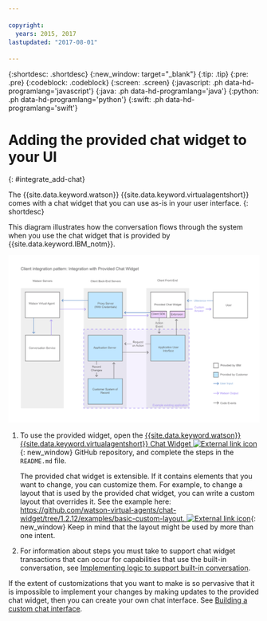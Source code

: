 ```yaml
---

copyright:
  years: 2015, 2017
lastupdated: "2017-08-01"

---
```


{:shortdesc: .shortdesc}
{:new_window: target="_blank"}
{:tip: .tip}
{:pre: .pre}
{:codeblock: .codeblock}
{:screen: .screen}
{:javascript: .ph data-hd-programlang='javascript'}
{:java: .ph data-hd-programlang='java'}
{:python: .ph data-hd-programlang='python'}
{:swift: .ph data-hd-programlang='swift'}

# Adding the provided chat widget to your UI
{: #integrate_add-chat}

The {{site.data.keyword.watson}} {{site.data.keyword.virtualagentshort}} comes with a chat widget that you can use as-is in your user interface.
{: shortdesc}

This diagram illustrates how the conversation flows through the system when you use the chat widget that is provided by {{site.data.keyword.IBM_notm}}.

![Shows a standard setup where the provided chat widget is used.](images/builtin_chat_new.png)

1.  To use the provided widget, open the [{{site.data.keyword.watson}} {{site.data.keyword.virtualagentshort}} Chat Widget ![External link icon](../../icons/launch-glyph.svg "External link icon")](https://github.com/watson-virtual-agents/chat-widget){: new_window} GitHub repository, and complete the steps in the `README.md` file.

    The provided chat widget is extensible. If it contains elements that you want to change, you can customize them. For example, to change a layout that is used by the provided chat widget, you can write a custom layout that overrides it. See the example here: [https://github.com/watson-virtual-agents/chat-widget/tree/1.2.12/examples/basic-custom-layout. ![External link icon](../../icons/launch-glyph.svg "External link icon")](https://github.com/watson-virtual-agents/chat-widget/tree/1.2.12/examples/basic-custom-layout){: new_window} Keep in mind that the layout might be used by more than one intent.

1.  For information about steps you must take to support chat widget transactions that can occur for capabilities that use the built-in conversation, see [Implementing logic to support built-in conversation](impl_intents.html#backend_transaction).

If the extent of customizations that you want to make is so pervasive that it is impossible to implement your changes by making updates to the provided chat widget, then you can create your own chat interface. See [Building a custom chat interface](integrate_custom-chat.html).
